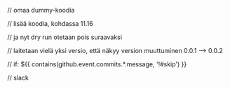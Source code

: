 // omaa dummy-koodia

// lisää koodia, kohdassa 11.16

// ja nyt dry run otetaan pois suraavaksi

// laitetaan vielä yksi versio, että näkyy version muuttuminen 0.0.1 --> 0.0.2

// if: ${{ contains(github.event.commits.*.message, '!#skip') }}

// slack